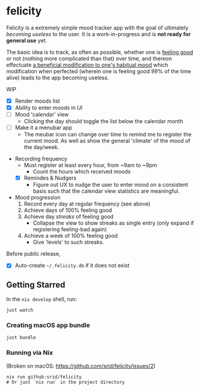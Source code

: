 # felicity

Felicity is a extremely simple mood tracker app with the goal of ultimately *becoming useless* to the user. It is a work-in-progress and is **not ready for general use** yet.

The basic idea is to track, as often as possible, whether one is [feeling good](https://srid.ca/feeling-good) or not (nothing more complicated than that) over time, and thereon effectuate [a beneficial modification to one's habitual mood](https://srid.ca/affective-awareness) which modification when perfected (wherein one is feeling good 99% of the time alive) leads to the app becoming useless.

WIP

- [x] Render moods list
- [x] Ability to enter moods in UI
- [ ] Mood 'calendar' view
    - Clicking the day should toggle the list below the calendar month
- [ ] Make it a menubar app
    - The meubar icon can change over time to remind me to register the current mood. As well as show the general 'climate' of the mood of the day/week.
- Recording frequency
    - Must register at least every hour, from ~9am to ~9pm
        - Count the hours which received moods
    - [x] Remindes & Nudgers
        - Figure out UX to nudge the user to enter mood on a consistent basis such that the calendar view statistics are meaningful.
- Mood progression
    1. Record every day at regular frequency (see above)
    1. Achieve days of 100% feeling good
    1. Achieve day *streaks* of feeling good
        - Collapse the view to show streaks as single entry (only expand if registering feeling-bad again)
    1. Achieve a week of 100% feeling good
        - Give 'levels' to such streaks.

Before public release,

- [x] Auto-create `~/.felicity.db` if it does not exist

## Getting Starred

In the `nix develop` shell, run:

```
just watch
```

### Creating macOS app bundle

```
just bundle
```

### Running via Nix

(Broken on macOS: https://github.com/srid/felicity/issues/2)

```
nix run github:srid/felicity
# Or just `nix run` in the project directory
```
